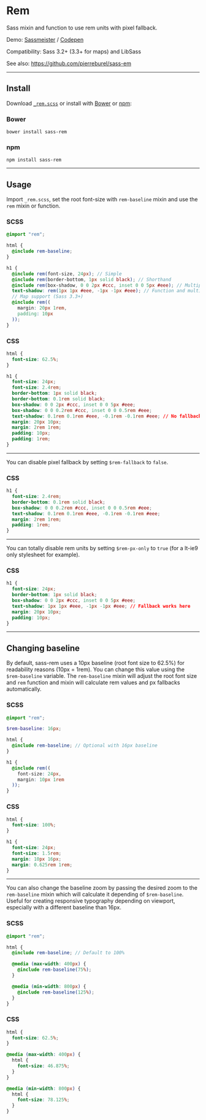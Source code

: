# Rem

Sass mixin and function to use rem units with pixel fallback.  

Demo: [Sassmeister](http://sassmeister.com/gist/f75f0ffd0910a99eee77) / [Codepen](http://codepen.io/pierreburel/pen/ogGzgX)

Compatibility: Sass 3.2+ (3.3+ for maps) and LibSass

See also: https://github.com/pierreburel/sass-em

---

## Install

Download [`_rem.scss`](https://raw.githubusercontent.com/pierreburel/sass-rem/master/_rem.scss) or install with [Bower](http://bower.io/) or [npm](https://www.npmjs.com/):

### Bower

```
bower install sass-rem
```

### npm

```
npm install sass-rem
```

---

## Usage

Import `_rem.scss`, set the root font-size with `rem-baseline` mixin and use the `rem` mixin or function.

### SCSS

```scss
@import "rem";

html {
  @include rem-baseline;
}

h1 {
  @include rem(font-size, 24px); // Simple
  @include rem(border-bottom, 1px solid black); // Shorthand
  @include rem(box-shadow, 0 0 2px #ccc, inset 0 0 5px #eee); // Multiple values
  text-shadow: rem(1px 1px #eee, -1px -1px #eee); // Function and multiple values, warning: no fallback possible with rem function
  // Map support (Sass 3.3+)
  @include rem((
    margin: 20px 1rem,
    padding: 10px
  ));
}
```

### CSS

```css
html {
  font-size: 62.5%;
}

h1 {
  font-size: 24px;
  font-size: 2.4rem;
  border-bottom: 1px solid black;
  border-bottom: 0.1rem solid black;
  box-shadow: 0 0 2px #ccc, inset 0 0 5px #eee;
  box-shadow: 0 0 0.2rem #ccc, inset 0 0 0.5rem #eee;
  text-shadow: 0.1rem 0.1rem #eee, -0.1rem -0.1rem #eee; // No fallback
  margin: 20px 10px;
  margin: 2rem 1rem;
  padding: 10px;
  padding: 1rem;
}
```

---

You can disable pixel fallback by setting `$rem-fallback` to `false`.

### CSS

```css
h1 {
  font-size: 2.4rem;
  border-bottom: 0.1rem solid black;
  box-shadow: 0 0 0.2rem #ccc, inset 0 0 0.5rem #eee;
  text-shadow: 0.1rem 0.1rem #eee, -0.1rem -0.1rem #eee;
  margin: 2rem 1rem;
  padding: 1rem;
}
```

---

You can totally disable rem units by setting `$rem-px-only` to `true` (for a lt-ie9 only stylesheet for example).

### CSS

```css
h1 {
  font-size: 24px;
  border-bottom: 1px solid black;
  box-shadow: 0 0 2px #ccc, inset 0 0 5px #eee;
  text-shadow: 1px 1px #eee, -1px -1px #eee; // Fallback works here
  margin: 20px 10px;
  padding: 10px;
}
```

---

## Changing baseline

By default, sass-rem uses a 10px baseline (root font size to 62.5%) for readability reasons (10px = 1rem).
You can change this value using the `$rem-baseline` variable.
The `rem-baseline` mixin will adjust the root font size and `rem` function and mixin will calculate rem values and px fallbacks automatically.

### SCSS

```scss
@import "rem";

$rem-baseline: 16px;

html {
  @include rem-baseline; // Optional with 16px baseline
}

h1 {
  @include rem((
    font-size: 24px,
    margin: 10px 1rem
  ));
}
```

### CSS

```css
html {
  font-size: 100%;
}

h1 {
  font-size: 24px;
  font-size: 1.5rem;
  margin: 10px 16px;
  margin: 0.625rem 1rem;
}
```

---

You can also change the baseline zoom by passing the desired zoom to the `rem-baseline` mixin which will calculate it depending of `$rem-baseline`. Useful for creating responsive typography depending on viewport, especially with a different baseline than 16px.

### SCSS

```scss
@import "rem";

html {
  @include rem-baseline; // Default to 100%

  @media (max-width: 400px) {
    @include rem-baseline(75%);
  }

  @media (min-width: 800px) {
    @include rem-baseline(125%);
  }
}
```

### CSS

```css
html {
  font-size: 62.5%;
}

@media (max-width: 400px) {
  html {
    font-size: 46.875%;
  }
}

@media (min-width: 800px) {
  html {
    font-size: 78.125%;
  }
}
```
